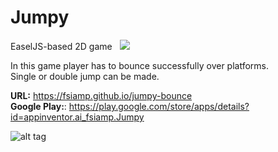 # Jumpy
EaselJS-based 2D game &nbsp;&nbsp;[<img src="https://www.paypalobjects.com/en_US/i/btn/btn_donate_LG.gif">](https://www.paypal.com/cgi-bin/webscr?cmd=_s-xclick&hosted_button_id=9R84YSHEMQSLC&source=url)

In this game player has to bounce successfully over platforms.<br>
Single or double jump can be made.

<b>URL:</b> https://fsiamp.github.io/jumpy-bounce<br>
<b>Google Play:</b>: https://play.google.com/store/apps/details?id=appinventor.ai_fsiamp.Jumpy<br>

![alt tag](https://raw.githubusercontent.com/fsiamp/jumpy-2d/master/assets/screen.png)
